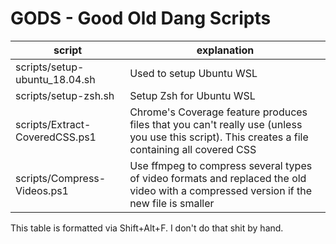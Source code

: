 # GODS - Good Old Dang Scripts

| script                         | explanation                                                                                                                                     |
| ------------------------------ | ----------------------------------------------------------------------------------------------------------------------------------------------- |
| scripts/setup-ubuntu_18.04.sh  | Used to setup Ubuntu WSL                                                                                                                        |
| scripts/setup-zsh.sh           | Setup Zsh for Ubuntu WSL                                                                                                                        |
| scripts/Extract-CoveredCSS.ps1 | Chrome's Coverage feature produces files that you can't really use (unless you use this script). This creates a file containing all covered CSS |
| scripts/Compress-Videos.ps1    | Use ffmpeg to compress several types of video formats and replaced the old video with a compressed version if the new file is smaller           |

This table is formatted via Shift+Alt+F. I don't do that shit by hand.
